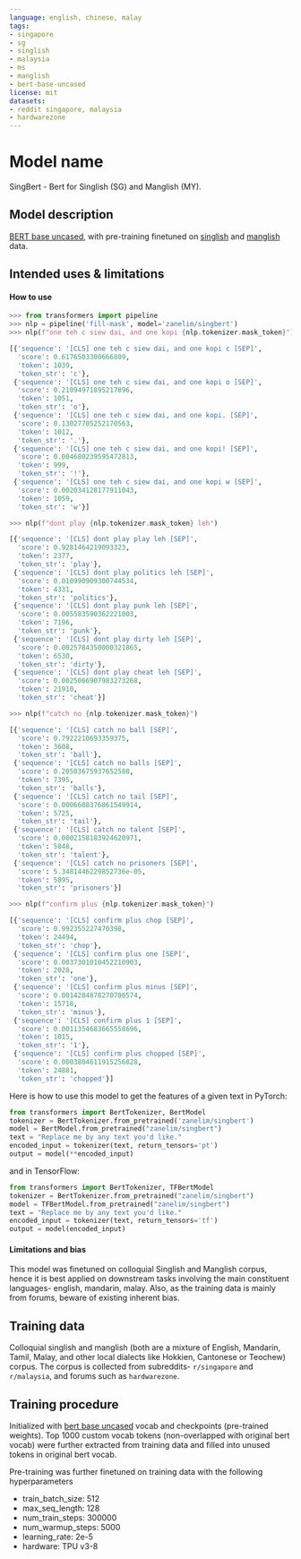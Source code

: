 ```yaml
---
language: english, chinese, malay
tags:
- singapore
- sg
- singlish
- malaysia
- ms
- manglish
- bert-base-uncased
license: mit
datasets:
- reddit singapore, malaysia
- hardwarezone
---
```


# Model name

SingBert - Bert for Singlish (SG) and Manglish (MY).

## Model description

[BERT base uncased](https://github.com/google-research/bert#pre-trained-models), with pre-training finetuned on
[singlish](https://en.wikipedia.org/wiki/Singlish) and [manglish](https://en.wikipedia.org/wiki/Manglish) data.

## Intended uses & limitations

#### How to use

```python
>>> from transformers import pipeline
>>> nlp = pipeline('fill-mask', model='zanelim/singbert')
>>> nlp(f"one teh c siew dai, and one kopi {nlp.tokenizer.mask_token}")

[{'sequence': '[CLS] one teh c siew dai, and one kopi c [SEP]',
  'score': 0.6176503300666809,
  'token': 1039,
  'token_str': 'c'},
 {'sequence': '[CLS] one teh c siew dai, and one kopi o [SEP]',
  'score': 0.21094971895217896,
  'token': 1051,
  'token_str': 'o'},
 {'sequence': '[CLS] one teh c siew dai, and one kopi. [SEP]',
  'score': 0.13027705252170563,
  'token': 1012,
  'token_str': '.'},
 {'sequence': '[CLS] one teh c siew dai, and one kopi! [SEP]',
  'score': 0.004680239595472813,
  'token': 999,
  'token_str': '!'},
 {'sequence': '[CLS] one teh c siew dai, and one kopi w [SEP]',
  'score': 0.002034128177911043,
  'token': 1059,
  'token_str': 'w'}]

>>> nlp(f"dont play {nlp.tokenizer.mask_token} leh")

[{'sequence': '[CLS] dont play play leh [SEP]',
  'score': 0.9281464219093323,
  'token': 2377,
  'token_str': 'play'},
 {'sequence': '[CLS] dont play politics leh [SEP]',
  'score': 0.010990909300744534,
  'token': 4331,
  'token_str': 'politics'},
 {'sequence': '[CLS] dont play punk leh [SEP]',
  'score': 0.005583590362221003,
  'token': 7196,
  'token_str': 'punk'},
 {'sequence': '[CLS] dont play dirty leh [SEP]',
  'score': 0.0025784350000321865,
  'token': 6530,
  'token_str': 'dirty'},
 {'sequence': '[CLS] dont play cheat leh [SEP]',
  'score': 0.0025066907983273268,
  'token': 21910,
  'token_str': 'cheat'}]

>>> nlp(f"catch no {nlp.tokenizer.mask_token}")

[{'sequence': '[CLS] catch no ball [SEP]',
  'score': 0.7922210693359375,
  'token': 3608,
  'token_str': 'ball'},
 {'sequence': '[CLS] catch no balls [SEP]',
  'score': 0.20503675937652588,
  'token': 7395,
  'token_str': 'balls'},
 {'sequence': '[CLS] catch no tail [SEP]',
  'score': 0.0006608376861549914,
  'token': 5725,
  'token_str': 'tail'},
 {'sequence': '[CLS] catch no talent [SEP]',
  'score': 0.0002158183924620971,
  'token': 5848,
  'token_str': 'talent'},
 {'sequence': '[CLS] catch no prisoners [SEP]',
  'score': 5.3481446229852736e-05,
  'token': 5895,
  'token_str': 'prisoners'}]

>>> nlp(f"confirm plus {nlp.tokenizer.mask_token}")

[{'sequence': '[CLS] confirm plus chop [SEP]',
  'score': 0.992355227470398,
  'token': 24494,
  'token_str': 'chop'},
 {'sequence': '[CLS] confirm plus one [SEP]',
  'score': 0.0037301010452210903,
  'token': 2028,
  'token_str': 'one'},
 {'sequence': '[CLS] confirm plus minus [SEP]',
  'score': 0.0014284878270700574,
  'token': 15718,
  'token_str': 'minus'},
 {'sequence': '[CLS] confirm plus 1 [SEP]',
  'score': 0.0011354683665558696,
  'token': 1015,
  'token_str': '1'},
 {'sequence': '[CLS] confirm plus chopped [SEP]',
  'score': 0.0003804611915256828,
  'token': 24881,
  'token_str': 'chopped'}]

```

Here is how to use this model to get the features of a given text in PyTorch:
```python
from transformers import BertTokenizer, BertModel
tokenizer = BertTokenizer.from_pretrained('zanelim/singbert')
model = BertModel.from_pretrained("zanelim/singbert")
text = "Replace me by any text you'd like."
encoded_input = tokenizer(text, return_tensors='pt')
output = model(**encoded_input)
```

and in TensorFlow:
```python
from transformers import BertTokenizer, TFBertModel
tokenizer = BertTokenizer.from_pretrained("zanelim/singbert")
model = TFBertModel.from_pretrained("zanelim/singbert")
text = "Replace me by any text you'd like."
encoded_input = tokenizer(text, return_tensors='tf')
output = model(encoded_input)
```

#### Limitations and bias
This model was finetuned on colloquial Singlish and Manglish corpus, hence it is best applied on downstream tasks involving the main
constituent languages- english, mandarin, malay. Also, as the training data is mainly from forums, beware of existing inherent bias.

## Training data
Colloquial singlish and manglish (both are a mixture of English, Mandarin, Tamil, Malay, and other local dialects like Hokkien, Cantonese or Teochew)
corpus. The corpus is collected from subreddits- `r/singapore` and `r/malaysia`, and forums such as `hardwarezone`.

## Training procedure

Initialized with [bert base uncased](https://github.com/google-research/bert#pre-trained-models) vocab and checkpoints (pre-trained weights).
Top 1000 custom vocab tokens (non-overlapped with original bert vocab) were further extracted from training data and filled into unused tokens in original bert vocab.

Pre-training was further finetuned on training data with the following hyperparameters
* train_batch_size: 512
* max_seq_length: 128
* num_train_steps: 300000
* num_warmup_steps: 5000
* learning_rate: 2e-5
* hardware: TPU v3-8
